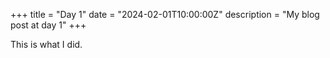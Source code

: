 +++
title = "Day 1"
date = "2024-02-01T10:00:00Z"
description = "My blog post at day 1"
+++

This is what I did.
